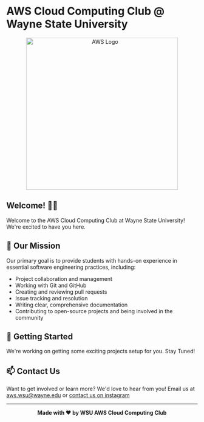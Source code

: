 # AWS Cloud Computing Club @ Wayne State University

<div align="center">
  <img width="400" src="https://github.com/user-attachments/assets/7daeddd2-3ae3-4a1a-8867-73d35696f75c" alt="AWS Logo">
</div>

## Welcome! 👋🏻

Welcome to the AWS Cloud Computing Club at Wayne State University! We're excited to have you here.

## 🎯 Our Mission

Our primary goal is to provide students with hands-on experience in essential software engineering practices, including:

- Project collaboration and management
- Working with Git and GitHub
- Creating and reviewing pull requests
- Issue tracking and resolution
- Writing clear, comprehensive documentation
- Contributing to open-source projects and being involved in the community

## 🚀 Getting Started

We're working on getting some exciting projects setup for you. Stay Tuned!

## 📫 Contact Us

Want to get involved or learn more? We'd love to hear from you!
Email us at aws.wsu@wayne.edu or [contact us on instagram ](https://www.instagram.com/awscloudwsu/)

<div align="center">

----

**Made with ❤️ by WSU AWS Cloud Computing Club**

</div>
